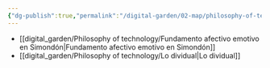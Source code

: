 ```yaml
---
{"dg-publish":true,"permalink":"/digital-garden/02-map/philosophy-of-technology/"}
---
```



- [[digital_garden/Philosophy of technology/Fundamento afectivo emotivo en Simondón\|Fundamento afectivo emotivo en Simondón]]
- [[digital_garden/Philosophy of technology/Lo dividual\|Lo dividual]]